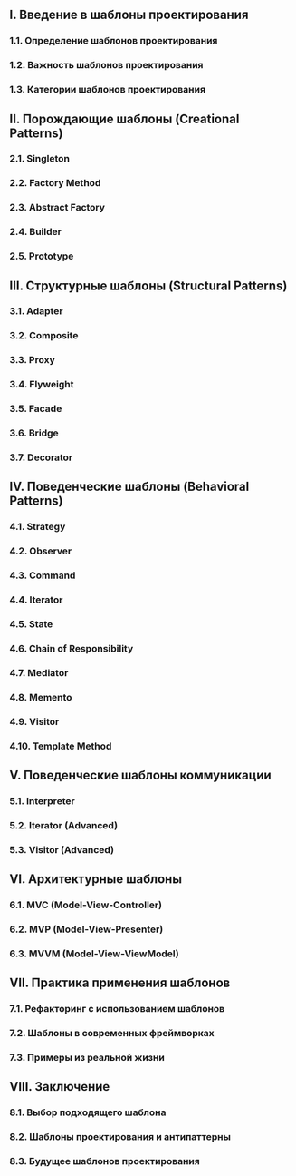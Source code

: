 ## I. Введение в шаблоны проектирования
### 1.1. Определение шаблонов проектирования
### 1.2. Важность шаблонов проектирования
### 1.3. Категории шаблонов проектирования

## II. Порождающие шаблоны (Creational Patterns)
### 2.1. Singleton
### 2.2. Factory Method
### 2.3. Abstract Factory
### 2.4. Builder
### 2.5. Prototype

## III. Структурные шаблоны (Structural Patterns)
### 3.1. Adapter
### 3.2. Composite
### 3.3. Proxy
### 3.4. Flyweight
### 3.5. Facade
### 3.6. Bridge
### 3.7. Decorator

## IV. Поведенческие шаблоны (Behavioral Patterns)
### 4.1. Strategy
### 4.2. Observer
### 4.3. Command
### 4.4. Iterator
### 4.5. State
### 4.6. Chain of Responsibility
### 4.7. Mediator
### 4.8. Memento
### 4.9. Visitor
### 4.10. Template Method

## V. Поведенческие шаблоны коммуникации
### 5.1. Interpreter
### 5.2. Iterator (Advanced)
### 5.3. Visitor (Advanced)

## VI. Архитектурные шаблоны
### 6.1. MVC (Model-View-Controller)
### 6.2. MVP (Model-View-Presenter)
### 6.3. MVVM (Model-View-ViewModel)

## VII. Практика применения шаблонов
### 7.1. Рефакторинг с использованием шаблонов
### 7.2. Шаблоны в современных фреймворках
### 7.3. Примеры из реальной жизни

## VIII. Заключение
### 8.1. Выбор подходящего шаблона
### 8.2. Шаблоны проектирования и антипаттерны
### 8.3. Будущее шаблонов проектирования
